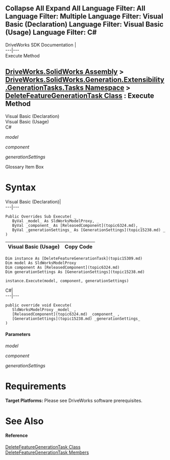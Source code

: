 Collapse All Expand All Language Filter: All  Language Filter: Multiple  Language Filter: Visual Basic (Declaration) Language Filter: Visual Basic (Usage) Language Filter: C#  
---  
DriveWorks SDK Documentation  |   
---|---  
Execute Method   
  
[DriveWorks.SolidWorks Assembly](topic13342.md) > [DriveWorks.SolidWorks.Generation.Extensibility.GenerationTasks.Tasks Namespace](topic15301.md) > [DeleteFeatureGenerationTask Class](topic15309.md) : Execute Method  
---  
  
Visual Basic (Declaration)    
Visual Basic (Usage)    
C# 

_model_
    

_component_
    

_generationSettings_
    

Glossary Item Box

# Syntax

Visual Basic (Declaration)|   
---|---  
      
    
    Public Overrides Sub Execute( _
       ByVal _model_ As SldWorksModelProxy, _
       ByVal _component_ As [ReleasedComponent](topic6324.md), _
       ByVal _generationSettings_ As [GenerationSettings](topic15238.md) _
    )   
  
Visual Basic (Usage)| Copy Code  
---|---  
      
    
    Dim instance As [DeleteFeatureGenerationTask](topic15309.md)
    Dim model As SldWorksModelProxy
    Dim component As [ReleasedComponent](topic6324.md)
    Dim generationSettings As [GenerationSettings](topic15238.md)
     
    instance.Execute(model, component, generationSettings)  
  
C#|   
---|---  
      
    
    public override void Execute( 
       SldWorksModelProxy _model_ ,
       [ReleasedComponent](topic6324.md) _component_ ,
       [GenerationSettings](topic15238.md) _generationSettings_
    )  
  
#### Parameters

 _model_
    
_component_
    
_generationSettings_
    

# Requirements

**Target Platforms:** Please see DriveWorks software prerequisites.

# See Also

#### Reference

[DeleteFeatureGenerationTask Class](topic15309.md)   
[DeleteFeatureGenerationTask Members](topic15310.md)


